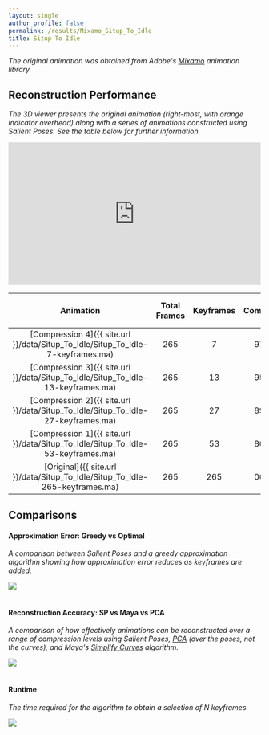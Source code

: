 ```yaml
---
layout: single
author_profile: false
permalink: /results/Mixamo_Situp_To_Idle
title: Situp To Idle
---
```


*The original animation was obtained from Adobe's [Mixamo](https://www.mixamo.com/) animation
library.*



## Reconstruction Performance 

*The 3D viewer presents the original animation
(right-most, with orange indicator overhead)
along with a series of animations
constructed using Salient Poses.
See the table below for further information.*

<div style="position:relative;padding-bottom:56.25%;"><iframe src="https://moveshelf.com/embed/TW9jYXBDbGlwGBx6fvwISWCwOAu5m99F6g" style="position:absolute;top:0;left:0;width:100%;height:100%;" scrolling="no" frameborder="0" allowfullscreen allow="vr"></iframe></div>

<!-- [![Error Curves (image)]({{ site.url }}/data/Situp_To_Idle/error-curves.png)]({{ site.url }}/data/Situp_To_Idle/error-curves.pdf) -->

| Animation                                                                           | Total Frames | Keyframes     | Compression   | Maximum Error (mm) | Average Error (mm) |
|:-----------------------------------------------------------------------------------:|:------------:|:-------------:|:-------------:|:------------------:|:------------------:|
| [Compression 4]({{ site.url }}/data/Situp_To_Idle/Situp_To_Idle-7-keyframes.ma)     |  265         |    7          | 97.36%        | 152.60             |  43.73             |
| [Compression 3]({{ site.url }}/data/Situp_To_Idle/Situp_To_Idle-13-keyframes.ma)    |  265         |   13          | 95.09%        |  32.44             |   7.96             |
| [Compression 2]({{ site.url }}/data/Situp_To_Idle/Situp_To_Idle-27-keyframes.ma)    |  265         |   27          | 89.81%        |   6.31             |   1.37             |
| [Compression 1]({{ site.url }}/data/Situp_To_Idle/Situp_To_Idle-53-keyframes.ma)    |  265         |   53          | 80.00%        |   2.86             |   0.38             |
| [Original]({{ site.url }}/data/Situp_To_Idle/Situp_To_Idle-265-keyframes.ma)        |  265         |  265          | 00.00%        |   0.00             |   0.00             |




## Comparisons

#### Approximation Error: Greedy vs Optimal 

*A comparison between Salient Poses and a
greedy approximation algorithm
showing how approximation error reduces as
keyframes are added.*

<div class="results-image">
    <a href="{{ site.url }}/data/Situp_To_Idle/approximation.pdf">
        <img src="{{ site.url }}/data/Situp_To_Idle/approximation.png">
    </a>
</div>

<br/>

#### Reconstruction Accuracy: SP vs Maya vs PCA

*A comparison of
how effectively animations can
be reconstructed over a range of compression levels
using 
Salient Poses,
[PCA](https://en.wikipedia.org/wiki/Principal_component_analysis)
(over the poses, not the curves), and 
Maya's [Simplify Curves](https://knowledge.autodesk.com/support/maya/learn-explore/caas/CloudHelp/cloudhelp/2018/ENU/Maya-Animation/files/GUID-4CF93211-0E3B-4B0D-9C1D-1E164C9DFFEE-htm.html)
algorithm.*

<div class="results-image">
    <a href="{{ site.url }}/data/Situp_To_Idle/compression.pdf">
        <img src="{{ site.url }}/data/Situp_To_Idle/compression.png">
    </a>
</div>

<br/>

#### Runtime

*The time required for the algorithm
to obtain a selection of N keyframes.*

<div class="results-image">
    <a href="{{ site.url }}/data/Situp_To_Idle/runtime.pdf">
        <img src="{{ site.url }}/data/Situp_To_Idle/runtime.png">
    </a>
</div>